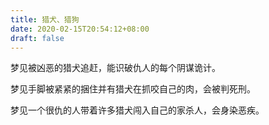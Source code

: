 ```yaml
---
title: 猎犬、猎狗
date: 2020-02-15T20:54:12+08:00
draft: false
---
```


梦见被凶恶的猎犬追赶，能识破仇人的每个阴谋诡计。<br>


梦见手脚被紧紧的捆住并有猎犬在抓咬自己的肉，会被判死刑。<br>


梦见一个很仇的人带着许多猎犬闯入自己的家杀人，会身染恶疾。<br>
